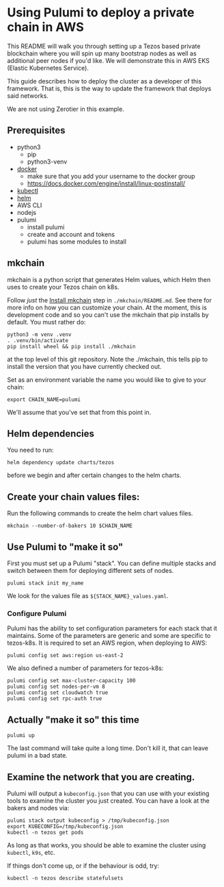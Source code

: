 # Using Pulumi to deploy a private chain in AWS

This README will walk you through setting up a Tezos based private
blockchain where you will spin up many bootstrap nodes as well as additional
peer nodes if you'd like.  We will demonstrate this in AWS EKS (Elastic
Kubernetes Service).

This guide describes how to deploy the cluster as a developer of
this framework.  That is, this is the way to update the framework
that deploys said networks.

We are not using Zerotier in this example.

## Prerequisites

- python3
    - pip
    - python3-venv
- [docker](https://docs.docker.com/get-docker/)
    - make sure that you add your username to the docker group
    - https://docs.docker.com/engine/install/linux-postinstall/
- [kubectl](https://kubernetes.io/docs/reference/kubectl/kubectl/)
- [helm](https://helm.sh/)
- AWS CLI
- nodejs
- pulumi
    - install pulumi
    - create and account and tokens
    - pulumi has some modules to install

## mkchain

mkchain is a python script that generates Helm values, which Helm then
uses to create your Tezos chain on k8s.

Follow _just_ the [Install mkchain](./mkchain/README.md#install-mkchain)
step in `./mkchain/README.md`. See there for more info on how you can
customize your chain.  At the moment, this is development code and so
you can't use the mkchain that pip installs by default.  You must rather
do:

```shell
python3 -m venv .venv
. .venv/bin/activate
pip install wheel && pip install ./mkchain
```

at the top level of this git repository.  Note the ./mkchain, this tells
pip to install the version that you have currently checked out.

Set as an environment variable the name you would like to give to your chain:

```shell
export CHAIN_NAME=pulumi
```

We'll assume that you've set that from this point in.

## Helm dependencies

You need to run:

```shell
helm dependency update charts/tezos
```

before we begin and after certain changes to the helm charts.

## Create your chain values files:

Run the following commands to create the helm chart values files.

```shell
mkchain --number-of-bakers 10 $CHAIN_NAME
```

## Use Pulumi to "make it so"

First you must set up a Pulumi "stack".  You can define multiple
stacks and switch between them for deploying different sets of nodes.

```shell
pulumi stack init my_name
```

We look for the values file as `${STACK_NAME}_values.yaml`.

### Configure Pulumi

Pulumi has the ability to set configuration parameters for each stack
that it maintains.  Some of the parameters are generic and some are
specific to tezos-k8s.  It is required to set an AWS region, when
deploying to AWS:

```shell
pulumi config set aws:region us-east-2
```

We also defined a number of parameters for tezos-k8s:

```shell
pulumi config set max-cluster-capacity 100
pulumi config set nodes-per-vm 8
pulumi config set cloudwatch true
pulumi config set rpc-auth true
```

## Actually "make it so" this time

```shell
pulumi up
```

The last command will take quite a long time.  Don't kill it, that
can leave pulumi in a bad state.

## Examine the network that you are creating.

Pulumi will output a `kubeconfig.json` that you can use with your
existing tools to examine the cluster you just created.  You can
have a look at the bakers and nodes via:

```shell
pulumi stack output kubeconfig > /tmp/kubeconfig.json
export KUBECONFIG=/tmp/kubeconfig.json
kubectl -n tezos get pods
```

As long as that works, you should be able to examine the cluster
using `kubectl`, `k9s`, etc.

If things don't come up, or if the behaviour is odd, try:

```shell
kubectl -n tezos describe statefulsets
```
